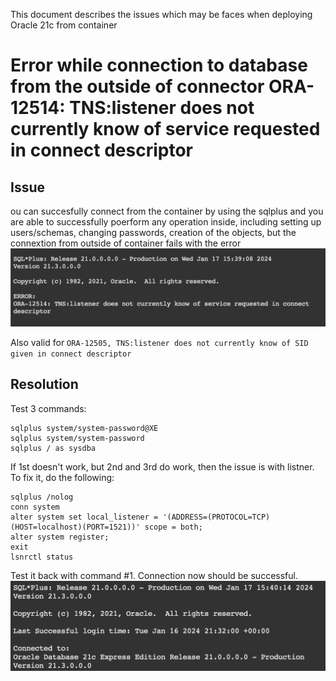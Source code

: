 This document describes the issues which may be faces when deploying Oracle 21c from container

# Error while connection to database from the outside of connector ORA-12514: TNS:listener does not currently know of service requested in connect descriptor

## Issue

ou can succesfully connect from the container by using the sqlplus and you are able to successfully poerform any operation inside, including setting up users/schemas, changing passwords, creation of the objects, but the connextion from outside of container fails with the error
![ORA-12514](img/oracle_error_ORA-12514.png)

Also valid for
`ORA-12505, TNS:listener does not currently know of SID given in connect descriptor`

## Resolution

Test 3 commands:

```
sqlplus system/system-password@XE
sqlplus system/system-password
sqlplus / as sysdba
```

If 1st doesn't work, but 2nd and 3rd do work, then the issue is with listner. To fix it, do the following:

```
sqlplus /nolog
conn system
alter system set local_listener = '(ADDRESS=(PROTOCOL=TCP)(HOST=localhost)(PORT=1521))' scope = both;
alter system register;
exit
lsnrctl status
```

Test it back with command #1. Connection now should be successful.
![Alt text](img/oracle_successfull_connection.png)
